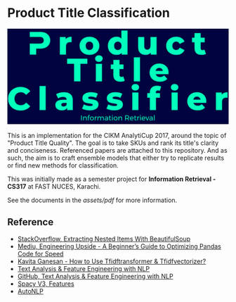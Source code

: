 # Product Title Classification

![Background](assets/img/1.png)

This is an implementation for the CIKM AnalytiCup 2017, around the topic of "Product Title Quality". The goal is to take SKUs and rank its title's clarity and conciseness. Referenced papers are attached to this repository. And as such, the aim is to craft ensemble models that either try to replicate results or find new methods for classification.

This was initially made as a semester project for **Information Retrieval - CS317** at FAST NUCES, Karachi.

See the documents in the *assets/pdf* for more information.

## Reference

- [StackOverflow, Extracting Nested Items With BeautifulSoup](https://stackoverflow.com/questions/20336112/extracting-nested-items-with-beautifulsoup)
- [Mediu, Engineering Upside - A Beginner’s Guide to Optimizing Pandas Code for Speed](https://engineering.upside.com/a-beginners-guide-to-optimizing-pandas-code-for-speed-c09ef2c6a4d6)
- [Kavita Ganesan - How to Use Tfidftransformer & Tfidfvectorizer?](https://kavita-ganesan.com/tfidftransformer-tfidfvectorizer-usage-differences/#.YKDjxXUzZhE)
- [Text Analysis & Feature Engineering with NLP](https://towardsdatascience.com/text-analysis-feature-engineering-with-nlp-502d6ea9225d)
- [GitHub, Text Analysis & Feature Engineering with NLP](https://github.com/mdipietro09/DataScience_ArtificialIntelligence_Utils/blob/master/natural_language_processing/example_text_classification.ipynb)
- [Spacy V3, Features](https://spacy.io/usage/v3?#features)
- [AutoNLP](https://huggingface.co/autonlp)
